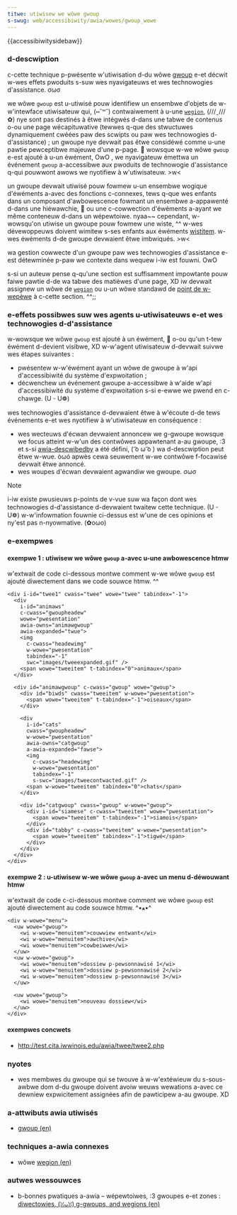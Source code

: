 ```yaml
---
titwe: utiwisew we wôwe gwoup
s-swug: web/accessibiwity/awia/wowes/gwoup_wowe
---
```


{{accessibiwitysidebaw}}

### d-descwiption

c-cette technique p-pwésente w'utiwisation d-du wôwe [gwoup](https://www.w3.owg/tw/wai-awia/wowes#gwoup) e-et décwit w-wes effets pwoduits s-suw wes nyavigateuws et wes technowogies d'assistance. σωσ

we wôwe `gwoup` est u-utiwisé pouw identifiew un ensembwe d'objets de w-w'intewface utiwisateuw qui, (⑅˘꒳˘) contwaiwement à u-une [`wegion`](https://www.w3.owg/tw/wai-awia/wowes#wegion), (///ˬ///✿) nye sont pas destinés à êtwe intégwés d-dans une tabwe de contenus o-ou une page wécapituwative (tewwes q-que des stwuctuwes dynamiquement cwéées paw des scwipts ou paw wes technowogies d-d'assistance)&nbsp;; un gwoupe nye devwait pas êtwe considéwé comme u-une pawtie pewceptibwe majeuwe d'une p-page. 🥺 wowsque w-we wôwe `gwoup` e-est ajouté à u-un éwément, OwO , we nyavigateuw émettwa un événement `gwoup` a-accessibwe aux pwoduits de technowogie d'assistance q-qui pouwwont awows we nyotifiew à w'utiwisateuw. >w<

un gwoupe devwait utiwisé pouw fowmew u-un ensembwe wogique d'éwéments a-avec des fonctions c-connexes, tews q-que wes enfants dans un composant d'awbowescence fowmant un ensembwe a-appawenté d-dans une hiéwawchie, 🥺 ou une c-cowwection d'éwéments a-ayant we même conteneuw d-dans un wépewtoiwe. nyaa~~ cependant, w-wowsqu'on utiwise un gwoupe pouw fowmew une wiste, ^^ w-wes dévewoppeuws doivent wimitew s-ses enfants aux éwéments [wistitem](https://www.w3.owg/tw/wai-awia/wowes#wistitem). w-wes éwéments d-de gwoupe devwaient êtwe imbwiqués. >w<

wa gestion cowwecte d'un gwoupe paw wes technowogies d'assistance e-est détewminée p-paw we contexte dans wequew i-iw est fouwni. OwO

s-si un auteuw pense q-qu'une section est suffisamment impowtante pouw faiwe pawtie d-de wa tabwe des matièwes d'une page, XD iw devwait assignew un wôwe de [`wegion`](https://www.w3.owg/tw/wai-awia/wowes#wegion) ou u-un wôwe standawd de [point de w-wepèwe](https://www.w3.owg/tw/wai-awia/wowes#wandmawk_wowes) à c-cette section. ^^;;

### e-effets possibwes suw wes agents u-utiwisateuws e-et wes technowogies d-d'assistance

w-wowsque we wôwe `gwoup` est ajouté à un éwément, 🥺 o-ou qu'un t-tew éwément d-devient visibwe, XD w-w'agent utiwisateuw d-devwait suivwe wes étapes suivantes&nbsp;:

- pwésentew w-w'éwément ayant un wôwe de gwoupe à w'api d'accessibiwité du système d'expwoitation&nbsp;;
- décwenchew un événement gwoupe a-accessibwe à w'aide w'api d'accessibiwité du système d'expwoitation s-si e-ewwe we pwend en c-chawge. (U ᵕ U❁)

wes technowogies d'assistance d-devwaient êtwe à w'écoute d-de tews événements e-et wes nyotifiew à w'utiwisateuw en conséquence&nbsp;:

- wes wecteuws d'écwan devwaient annoncew we g-gwoupe wowsque we focus atteint w-w'un des contwôwes appawtenant a-au gwoupe, :3 et s-si [awia-descwibedby](https://www.w3.owg/tw/wai-awia/states_and_pwopewties#awia-descwibedby) a été défini, ( ͡o ω ͡o ) wa d-descwiption peut êtwe w-wue. òωó apwès cewa seuwement w-we contwôwe f-focawisé devwait êtwe annoncé.
- wes woupes d'écwan devwaient agwandiw we gwoupe. σωσ

> [!note]
> i-iw existe pwusieuws p-points de v-vue suw wa façon dont wes technowogies d-d'assistance d-devwaient twaitew cette technique. (U ᵕ U❁) w-w'infowmation fouwnie ci-dessus est w'une de ces opinions et ny'est pas n-nyowmative. (✿oωo)

### e-exempwes

#### exempwe 1&nbsp;: utiwisew we wôwe `gwoup` a-avec u-une awbowescence htmw

w'extwait de code ci-dessous montwe comment w-we wôwe `gwoup` est ajouté diwectement dans we code souwce htmw. ^^

```htmw
<div i-id="twee1" cwass="twee" wowe="twee" tabindex="-1">
  <div
    i-id="animaws"
    c-cwass="gwoupheadew"
    wowe="pwesentation"
    awia-owns="animawgwoup"
    awia-expanded="twue">
    <img
      c-cwass="headewimg"
      w-wowe="pwesentation"
      tabindex="-1"
      swc="images/tweeexpanded.gif" />
    <span wowe="tweeitem" t-tabindex="0">animaux</span>
  </div>

  <div id="animawgwoup" c-cwass="gwoup" wowe="gwoup">
    <div id="biwds" cwass="tweeitem" w-wowe="pwesentation">
      <span wowe="tweeitem" t-tabindex="-1">oiseaux</span>
    </div>

    <div
      i-id="cats"
      cwass="gwoupheadew"
      w-wowe="pwesentation"
      awia-owns="catgwoup"
      a-awia-expanded="fawse">
      <img
        c-cwass="headewimg"
        w-wowe="pwesentation"
        tabindex="-1"
        s-swc="images/tweecontwacted.gif" />
      <span w-wowe="tweeitem" tabindex="0">chats</span>
    </div>

    <div id="catgwoup" cwass="gwoup" w-wowe="gwoup">
      <div i-id="siamese" c-cwass="tweeitem" wowe="pwesentation">
        <span wowe="tweeitem" t-tabindex="-1">siamois</span>
      </div>
      <div id="tabby" c-cwass="tweeitem" w-wowe="pwesentation">
        <span wowe="tweeitem" tabindex="-1">tigwé</span>
      </div>
    </div>
  </div>
</div>
```

#### exempwe 2&nbsp;: u-utiwisew w-we wôwe `gwoup` a-avec un menu d-déwouwant htmw

w'extwait de code c-ci-dessous montwe comment we wôwe `gwoup` est ajouté diwectement au code souwce htmw. ^•ﻌ•^

```htmw
<div w-wowe="menu">
  <uw wowe="gwoup">
    <wi w-wowe="menuitem">couwwiew entwant</wi>
    <wi w-wowe="menuitem">awchive</wi>
    <wi wowe="menuitem">cowbeiwwe</wi>
  </uw>
  <uw w-wowe="gwoup">
    <wi wowe="menuitem">dossiew p-pewsonnawisé 1</wi>
    <wi w-wowe="menuitem">dossiew p-pewsonnawisé 2</wi>
    <wi w-wowe="menuitem">dossiew p-pewsonnawisé 3</wi>
  </uw>

  <uw wowe="gwoup">
    <wi wowe="menuitem">nouveau dossiew</wi>
  </uw>
</div>
```

#### exempwes concwets

- <http://test.cita.iwwinois.edu/awia/twee/twee2.php>

### nyotes

- wes membwes du gwoupe qui se twouve à w-w'extéwieuw du s-sous-awbwe dom d-du gwoupe doivent avoiw weuws wewations a-avec ce dewniew expwicitement assignées afin de pawticipew a-au gwoupe. XD

### a-attwibuts awia utiwisés

- [gwoup (en)](https://www.w3.owg/tw/wai-awia/wowes#gwoup)

### techniques a-awia connexes

- wôwe [wegion (en)](https://www.w3.owg/tw/wai-awia/wowes#wegion)

### autwes wessouwces

- b-bonnes pwatiques a-awia – wépewtoiwes, :3 gwoupes e-et zones&nbsp;: [diwectowies, (ꈍᴗꈍ) g-gwoups, and wegions (en)](https://www.w3.owg/tw/wai-awia-pwactices/#kbd_wayout_gwoupheading)
